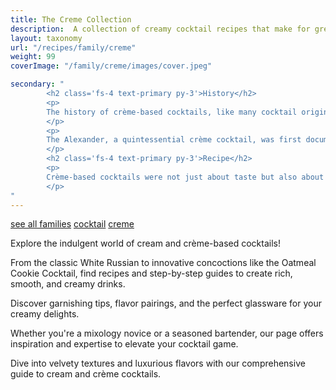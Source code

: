```yaml
---
title: The Creme Collection
description:  A collection of creamy cocktail recipes that make for great desserts
layout: taxonomy
url: "/recipes/family/creme"
weight: 99
coverImage: "/family/creme/images/cover.jpeg"

secondary: "
        <h2 class='fs-4 text-primary py-3'>History</h2>
        <p>
        The history of crème-based cocktails, like many cocktail origins, is steeped in tradition and innovation, with roots tracing back to the early 20th century. These cocktails, characterized by their creamy texture often derived from cream, ice cream, or egg whites, have evolved from simple after-dinner drinks into sophisticated mixology creations.
        </p>
        <p>
        The Alexander, a quintessential crème cocktail, was first documented around 1915 by Hugo Ensslin in his book 'Recipes for Mixed Drinks'. Initially made with gin, crème de cacao, and cream, it was named possibly after a character from an advertising campaign or a bartender, reflecting the cocktail's tie to cultural and social events of the time. Its evolution into the Brandy Alexander, substituting gin with brandy, showcases how these drinks adapted to popular tastes and ingredients available during Prohibition and beyond.
        </p>
        <h2 class='fs-4 text-primary py-3'>Recipe</h2>
        <p>
        Crème-based cocktails were not just about taste but also about presentation and texture. The inclusion of cream or egg whites wasn't merely for flavor; it was for creating a luxurious mouthfeel and a visually appealing drink. This era also saw the use of crème liqueurs like crème de violette in cocktails like the Aviation, highlighting the versatility of crème ingredients in mixology.
        </p>
"
---
```


<a href="/recipes/family/" class="badge bg-success text-light text-decoration-none">see all families</a> 
<a href="/recipes/category/cocktail/" class="badge text-bg-primary text-decoration-none">cocktail</a> 
<a href="/recipes/family/creme/" class="badge text-bg-info text-decoration-none">creme</a> 


Explore the indulgent world of cream and crème-based cocktails! 

From the classic White Russian to innovative concoctions like the Oatmeal Cookie Cocktail, find recipes and step-by-step guides to create rich, smooth, and creamy drinks. 

Discover garnishing tips, flavor pairings, and the perfect glassware for your creamy delights. 

Whether you're a mixology novice or a seasoned bartender, our page offers inspiration and expertise to elevate your cocktail game. 

Dive into velvety textures and luxurious flavors with our comprehensive guide to cream and crème cocktails.


